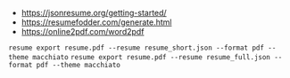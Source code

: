* https://jsonresume.org/getting-started/
* https://resumefodder.com/generate.html
* https://online2pdf.com/word2pdf

`resume export resume.pdf --resume resume_short.json --format pdf --theme macchiato`
`resume export resume.pdf --resume resume_full.json --format pdf --theme macchiato`
